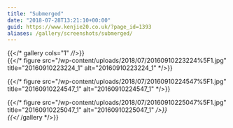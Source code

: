```yaml
---
title: "Submerged"
date: "2018-07-28T13:21:10+00:00"
guid: https://www.kenjie20.co.uk/?page_id=1393
aliases: /gallery/screenshots/submerged/
---
```

  
{{</* gallery cols="1" */*/>}}  
{{</* figure src="/wp-content/uploads/2018/07/20160910223224%5F1.jpg" title="20160910223224\_1" alt="20160910223224\_1" */>}}

{{</* figure src="/wp-content/uploads/2018/07/20160910224547%5F1.jpg" title="20160910224547\_1" alt="20160910224547\_1" */>}}

{{</* figure src="/wp-content/uploads/2018/07/20160910225047%5F1.jpg" title="20160910225047\_1" alt="20160910225047\_1" */>}}  
{{</* /gallery */>}}  
